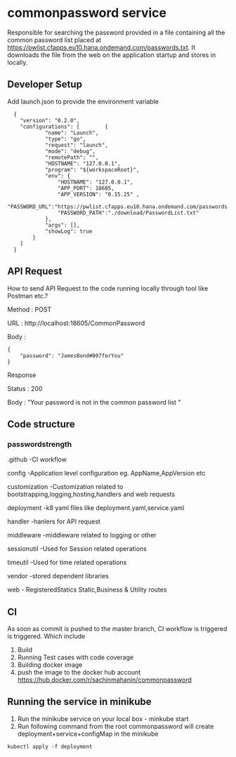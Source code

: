 # commonpassword service 
Responsible for searching the password provided in a file containing all the common password list placed at https://pwlist.cfapps.eu10.hana.ondemand.com/passwords.txt.
It downloads the file from the web on the application startup and stores in locally.

## Developer Setup
  Add launch.json to provide the environment variable
```
  {
    "version": "0.2.0",
    "configurations": [        {
            "name": "Launch",
            "type": "go",
            "request": "launch",
            "mode": "debug",
            "remotePath": "",
            "HOSTNAME": "127.0.0.1",
            "program": "${workspaceRoot}",
            "env": {
                "HOSTNAME": "127.0.0.1",
                "APP_PORT": 18605,
                "APP_VERSION": "0.15.25" ,  
                "PASSWORD_URL":"https://pwlist.cfapps.eu10.hana.ondemand.com/passwords.txt",
                "PASSWORD_PATH":"./download/PasswordList.txt"
            },
            "args": [],
            "showLog": true
        }
    ]
  }
```

## API Request
How to send API Request to the code running locally through tool like Postman etc.?

Method : POST

URL : http://localhost:18605/CommonPassword

Body :

```
{
    "password": "JamesBond#007forYou"
}
```


Response 

Status : 200

Body : "Your password is not in the common password list "

## Code structure

### passwordstrength

  .github        -CI workflow
  
  config         -Application level configuration eg. AppName,AppVersion etc
  
  customization  -Customization related to bootstrapping,logging,hosting,handlers and web requests
  
  deployment     -k8 yaml files like deployment.yaml,service.yaml
  
  handler        -hanlers for API request
  
  middleware     -middleware related to logging or other
  
  sessionutil    -Used for Session related operations
  
  timeutil       -Used for time related operations
  
  vendor         -stored dependent libraries
  
  web            - RegisteredStatics Static,Business & Utility routes

## CI
As soon as commit is pushed to the master branch, CI workflow is triggered is triggered. Which include
1. Build
2. Running Test cases with code coverage
3. Building docker image
4. push the image to the docker hub account https://hub.docker.com/r/sachinmahanin/commonpassword

## Running the service in minikube
1. Run the minikube service on your local box - minkube start
2. Run following command from the root commonpassword will create deployment+service+configMap in the minikube
```
kubectl apply -f deployment
```

